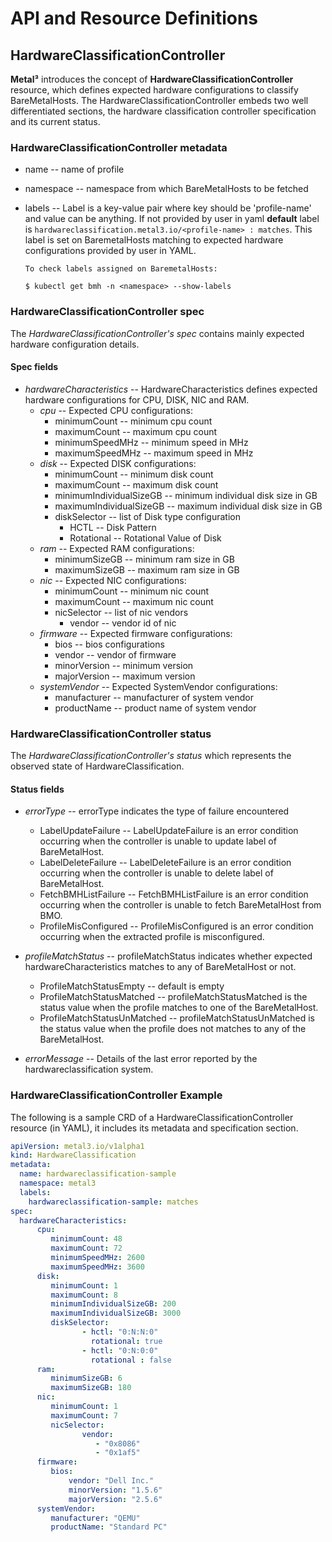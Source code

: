 # API and Resource Definitions

## HardwareClassificationController

**Metal³** introduces the concept of **HardwareClassificationController**
resource, which defines expected hardware configurations to classify
BareMetalHosts. The HardwareClassificationController embeds two well
differentiated sections, the hardware classification controller specification
and its current status.

### HardwareClassificationController metadata

* name -- name of profile
* namespace -- namespace from which BareMetalHosts to be fetched
* labels -- Label is a key-value pair where key should be 'profile-name' and
  value can be anything. If not provided by user in yaml **default** label is
  `hardwareclassification.metal3.io/<profile-name> : matches`. This label is
  set on BaremetalHosts matching to expected hardware configurations provided
  by user in YAML.

      To check labels assigned on BaremetalHosts:

      $ kubectl get bmh -n <namespace> --show-labels

### HardwareClassificationController spec

The *HardwareClassificationController's* *spec* contains mainly expected
hardware configuration details.

#### Spec fields

* *hardwareCharacteristics* -- HardwareCharacteristics defines expected
  hardware configurations for CPU, DISK, NIC and RAM.
  * *cpu* -- Expected CPU configurations:
    * minimumCount -- minimum cpu count
    * maximumCount -- maximum cpu count
    * minimumSpeedMHz -- minimum speed in MHz
    * maximumSpeedMHz -- maximum speed in MHz
  * *disk* -- Expected DISK configurations:
    * minimumCount -- minimum disk count
    * maximumCount -- maximum disk count
    * minimumIndividualSizeGB -- minimum individual disk size in GB
    * maximumIndividualSizeGB -- maximum individual disk size in GB
    * diskSelector -- list of Disk type configuration
      * HCTL -- Disk Pattern
      * Rotational -- Rotational Value of Disk
  * *ram* -- Expected RAM configurations:
    * minimumSizeGB -- minimum ram size in GB
    * maximumSizeGB -- maximum ram size in GB
  * *nic* -- Expected NIC configurations:
    * minimumCount -- minimum nic count
    * maximumCount -- maximum nic count
    * nicSelector -- list of nic vendors
      * vendor -- vendor id of nic
  * *firmware* -- Expected firmware configurations:
    * bios -- bios configurations
     * vendor -- vendor of firmware
     * minorVersion -- minimum version
     * majorVersion -- maximum version
  * *systemVendor* -- Expected SystemVendor configurations:
    * manufacturer -- manufacturer of system vendor
    * productName -- product name of system vendor

### HardwareClassificationController status

The *HardwareClassificationController's* *status* which represents the observed
state of HardwareClassification.

#### Status fields

* *errorType* -- errorType indicates the type of failure encountered
  * LabelUpdateFailure -- LabelUpdateFailure is an error condition occurring
    when the controller is unable to update label of BareMetalHost.
  * LabelDeleteFailure -- LabelDeleteFailure is an error condition occurring
    when the controller is unable to delete label of BareMetalHost.
  * FetchBMHListFailure -- FetchBMHListFailure is an error condition occurring
    when the controller is unable to fetch BareMetalHost from BMO.
  * ProfileMisConfigured -- ProfileMisConfigured is an error condition
    occurring when the extracted profile is misconfigured.

* *profileMatchStatus* -- profileMatchStatus indicates whether expected
  hardwareCharacteristics matches to any of BareMetalHost or not.
  * ProfileMatchStatusEmpty -- default is empty
  * ProfileMatchStatusMatched -- profileMatchStatusMatched is the status value
    when the profile matches to one of the BareMetalHost.
  * ProfileMatchStatusUnMatched -- profileMatchStatusUnMatched is the status
    value when the profile does not matches to any of the BareMetalHost.

* *errorMessage* -- Details of the last error reported by the
  hardwareclassification system.

### HardwareClassificationController Example

The following is a sample CRD of a HardwareClassificationController resource
(in YAML), it includes its metadata and specification section.

```yaml
apiVersion: metal3.io/v1alpha1
kind: HardwareClassification
metadata:
  name: hardwareclassification-sample
  namespace: metal3
  labels:
    hardwareclassification-sample: matches
spec:
  hardwareCharacteristics:
      cpu:
         minimumCount: 48
         maximumCount: 72
         minimumSpeedMHz: 2600
         maximumSpeedMHz: 3600
      disk:
         minimumCount: 1
         maximumCount: 8
         minimumIndividualSizeGB: 200
         maximumIndividualSizeGB: 3000
         diskSelector:
                - hctl: "0:N:N:0"
                  rotational: true
                - hctl: "0:N:0:0"
                  rotational : false
      ram:
         minimumSizeGB: 6
         maximumSizeGB: 180
      nic:
         minimumCount: 1
         maximumCount: 7
         nicSelector:
                vendor:
                   - "0x8086"
                   - "0x1af5"
      firmware:
         bios:
             vendor: "Dell Inc."
             minorVersion: "1.5.6"
             majorVersion: "2.5.6"
      systemVendor:
         manufacturer: "QEMU"
         productName: "Standard PC"
```